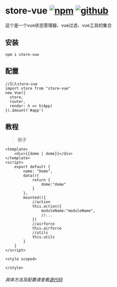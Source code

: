 # store-vue [![npm](https://img.shields.io/badge/npm-Install-zys8119.svg?colorB=cb3837&style=flat-square)](https://www.npmjs.com/package/store-vue)  [![github](https://img.shields.io/badge/github-<Code>-zys8119.svg?colorB=000000&style=flat-square)](https://github.com/zys8119/store-vue)
这个是一个vue状态管理器、vue过滤、vue工具的集合

## 安装

```angular2html
npm i store-vue
```
## 配置

```angular2html
//引入store-vue
import store from "store-vue"
new Vue({
  store,
  router,
  render: h => h(App)
}).$mount('#app')
```

## 教程

>例子
```vue
<template>
    <div>{{dome | dome}}</div>
</template>
<script>
    export default {
        name: "Dome",
        data(){
            return {
                dome:"dome"
            }
        },
        mounted(){
            //action
            this.action({
                moduleName:"moduleName",
                //...
            })
            //airforce
            this.airforce
            //utils
            this.utils
        }
    }
</script>

<style scoped>

</style>
```

###### 具体方法及配置请查看[源代码](https://github.com/zys8119/store-vue/blob/master/index.js)